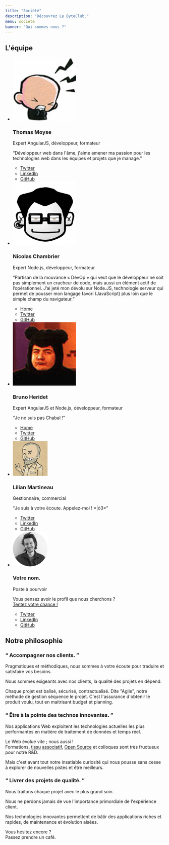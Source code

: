 ```yaml
---
title: "Société"
description: "Découvrez Le ByteClub."
menu: societe
banner: "Qui sommes nous ?"
---
```

<section class="section">
	<div class="wrap cf">
		<div class="inner">
			<h2 id="equipe" class="title-main">L'équipe</h2>
			<ul class="members">
				<li class="member">
					<div class="member-inside">
						<img src="img/avatars/avatar-thomas.png" alt="Thomas Moyse" class="member-pic" />
						<h3 class="member-name">Thomas Moyse</h3>
						<p class="member-job">Expert AngularJS, développeur, formateur</p>
						<div class="member-bio content">
							<q>Développeur web dans l'âme, j'aime amener ma passion pour les technologies web dans les équipes et projets que je manage.</q>
						</div>
						<ul class="nav member-social">
							<li class="twitter"><a href="https://twitter.com/t8g"><i class="fa fa-twitter fa-2x"></i><span>Twitter</span></a></li>
							<li class="linkedin"><a href="http://www.linkedin.com/pub/thomas-moyse/11/882/b83"><i class="fa fa-linkedin fa-2x"></i><span>LinkedIn</span></a></li>
							<li class="github"><a href="https://github.com/t8g"><i class="fa fa-github fa-2x"></i><span>GitHub</span></a></li>
						</ul>
					</div>
				</li>
				<li class="member">
					<div class="member-inside">
						<img src="img/avatars/avatar-nicolas.png" alt="Nicolas Chambrier" class="member-pic" />
						<h3 class="member-name">Nicolas Chambrier</h3>
						<p class="member-job">Expert Node.js, développeur, formateur</p>
						<div class="member-bio content">
							<q>Partisan de la mouvance « DevOp » qui veut que le développeur ne soit pas simplement un cracheur de code, mais aussi un élément actif de l’opérationnel. J’ai jeté mon dévolu sur Node.JS, technologie serveur qui permet de pousser mon langage favori (JavaScript) plus loin que le simple champ du navigateur.</q>
						</div>
						<ul class="nav member-social">
							<li class="lair"><a href="http://naholyr.fr"><i class="fa fa-link fa-2x"></i><span>Home</span></a></li>
							<li class="twitter"><a href="https://twitter.com/naholyr"><i class="fa fa-twitter fa-2x"></i><span>Twitter</span></a></li>
							<li class="github"><a href="https://github.com/naholyr"><i class="fa fa-github fa-2x"></i><span>GitHub</span></a></li>
						</ul>
					</div>
				</li>
				<li class="member">
					<div class="member-inside">
						<img src="img/avatars/avatar-bruno.png" alt="Bruno Heridet" class="member-pic" />
						<h3 class="member-name">Bruno Heridet</h3>
						<p class="member-job">Expert AngularJS et Node.js, développeur, formateur</p>
						<div class="member-bio content">
							<q>Je ne suis pas Chabal !</q>
						</div>
						<ul class="nav member-social">
							<li class="lair"><a href="http://delapouite.com"><i class="fa fa-link fa-2x"></i><span>Home</span></a></li>
							<li class="twitter"><a href="https://twitter.com/delapouite"><i class="fa fa-twitter fa-2x"></i><span>Twitter</span></a></li>
							<li class="github"><a href="https://github.com/delapouite"><i class="fa fa-github fa-2x"></i><span>GitHub</span></a></li>
						</ul>
					</div>
				</li>
				<li class="member">
					<div class="member-inside">
						<img src="img/avatars/avatar-lilian.png" alt="Lilian Martineau" class="member-pic" />
						<h3 class="member-name">Lilian Martineau</h3>
						<p class="member-job">Gestionnaire, commercial</p>
						<div class="member-bio content">
							<q>Je suis à votre écoute. Appelez-moi !    =|ȯ3=</q>
						</div>
						<ul class="nav member-social">
							<li class="twitter"><a href="https://twitter.com/bowlazed"><i class="fa fa-twitter fa-2x"></i><span>Twitter</span></a></li>
							<li class="linkedin"><a href="http://www.linkedin.com/pub/lilian-martineau/35/170/638"><i class="fa fa-linkedin fa-2x"></i><span>LinkedIn</span></a></li>
							<li class="github"><a href="https://github.com/bowlazed"><i class="fa fa-github fa-2x"></i><span>GitHub</span></a></li>
						</ul>
					</div>
				</li>
				<li class="member last">
					<div class="member-inside">
						<img src="img/avatars/pic.png" alt="" class="member-pic" />
						<h3 class="member-name">Votre nom.</h3>
						<p class="member-job">Poste à pourvoir</p>
						<div class="member-bio content">
							<p>Vous pensez avoir le profil que nous cherchons ? <br><a href="contact.html">Tentez votre chance !</a></p>
						</div>
						<ul class="nav member-social">
							<li class="twitter"><a href="#"><i class="fa fa-twitter fa-2x"></i><span>Twitter</span></a></li>
							<li class="linkedin"><a href="#"><i class="fa fa-linkedin fa-2x"></i><span>LinkedIn</span></a></li>
							<li class="github"><a href="#"><i class="fa fa-github fa-2x"></i><span>GitHub</span></a></li>
						</ul>
					</div>
				</li>
			</ul>
		</div>
	</div>
</section>

<section class="section section-alt">
	<div class="wrap cf">
		<div class="inner">
			<h2 id="philosophie" class="title-main">Notre philosophie</h2>
			<div class="ideas">
				<div class="idea">
					<div class="idea-card content">
						<div class="idea-front">
							<h3 class="idea-title"><q> Accompagner nos clients. </q></h3>
						</div>
						<p>Pragmatiques et méthodiques, nous sommes à votre écoute pour traduire et satisfaire vos besoins.</p>
						<p>Nous sommes exigeants avec nos clients, la qualité des projets en dépend.</p>
						<p>Chaque projet est balisé, sécurisé, contractualisé. Dite "Agile", notre méthode de gestion séquence le projet. C'est l'assurance d'obtenir le produit voulu, tout en maitrisant budget et planning.</p>
					</div>
				</div>
				<div class="idea">
					<div class="idea-card content">
						<div class="idea-front">
							<h3 class="idea-title"><q> Être à la pointe des technos innovantes. </q></h3>
						</div>
						<p>Nos applications Web exploitent les technologies actuelles les plus performantes en matière de traitement de données et temps réel.</p>
						<p>Le Web évolue vite ; nous aussi !<br>Formations, <a href="http://nantesjs.org">tissu</a> <a href="http://lyonjs.org">associatif</a>, <a href="https://github.com/byteclubfr">Open Source</a> et colloques sont très fructueux pour notre R&D.</p>
						<p>Mais c'est avant tout notre insatiable curiosité qui nous pousse sans cesse à explorer de nouvelles pistes et être meilleurs.</p>
					</div>
				</div>
				<div class="idea last">
					<div class="idea-card content">
						<div class="idea-front">
							<h3 class="idea-title"><q> Livrer des projets de qualité. </q></h3>
						</div>
						<p>Nous traitons chaque projet avec le plus grand soin.</p>
						<p>Nous ne perdons jamais de vue l'importance primordiale de l'expérience client.</p>
						<p>Nos technologies innovantes permettent de bâtir des applications riches et rapides, de maintenance et évolution aisées.</p>
						<p>Vous hésitez encore ?<br>Passez prendre un café.</p>
					</div>
				</div>
			</div>
		</div>
	</div>
</section>
